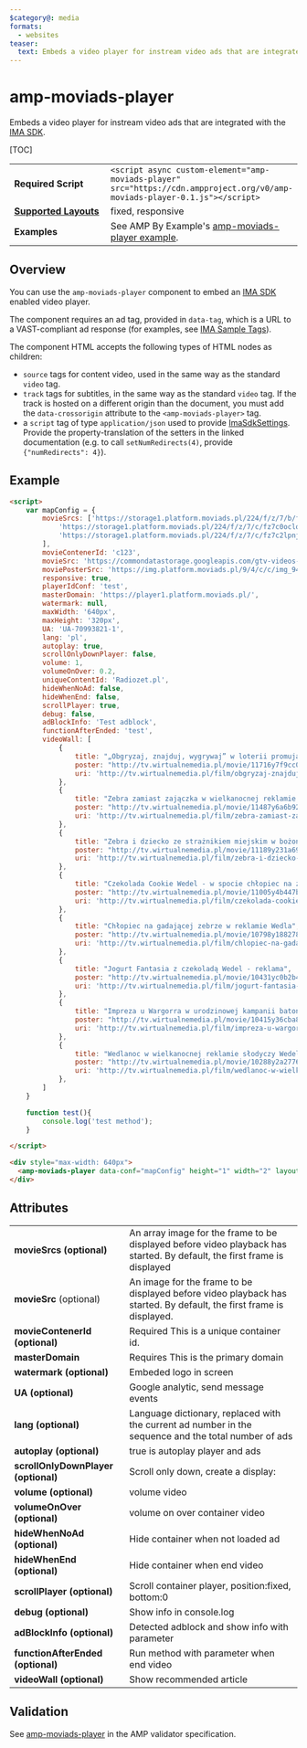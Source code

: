 ```yaml
---
$category@: media
formats:
  - websites
teaser:
  text: Embeds a video player for instream video ads that are integrated with the IMA SDK.
---
```


<!---
Copyright 2017 The AMP HTML Authors. All Rights Reserved.

Licensed under the Apache License, Version 2.0 (the "License");
you may not use this file except in compliance with the License.
You may obtain a copy of the License at

      http://www.apache.org/licenses/LICENSE-2.0

Unless required by applicable law or agreed to in writing, software
distributed under the License is distributed on an "AS-IS" BASIS,
WITHOUT WARRANTIES OR CONDITIONS OF ANY KIND, either express or implied.
See the License for the specific language governing permissions and
limitations under the License.
-->

# amp-moviads-player

Embeds a video player for instream video ads that are integrated with
the
<a href="https://developers.google.com/interactive-media-ads/docs/sdks/html5/">IMA SDK</a>.

[TOC]

<table>
  <tr>
    <td width="40%"><strong>Required Script</strong></td>
    <td><code>&lt;script async custom-element="amp-moviads-player" src="https://cdn.ampproject.org/v0/amp-moviads-player-0.1.js">&lt;/script></code></td>
  </tr>
  <tr>
    <td class="col-fourty"><strong><a href="https://amp.dev/documentation/guides-and-tutorials/develop/style_and_layout/control_layout">Supported Layouts</a></strong></td>
    <td>fixed, responsive</td>
  </tr>
  <tr>
    <td width="40%"><strong>Examples</strong></td>
    <td>See AMP By Example's <a href="https://amp.dev/documentation/examples/components/amp-moviads-player/">amp-moviads-player example</a>.</td></td>
  </tr>
</table>

## Overview

You can use the `amp-moviads-player` component to embed an [IMA SDK](https://developers.google.com/interactive-media-ads/docs/sdks/html5/) enabled video player.

The component requires an ad tag, provided in `data-tag`, which is a URL to a
VAST-compliant ad response (for examples, see
[IMA Sample Tags](https://developers.google.com/interactive-media-ads/docs/sdks/html5/tags)).

The component HTML accepts the following types of HTML nodes as children:

- `source` tags for content video, used in the same way as the standard `video` tag.
- `track` tags for subtitles, in the same way as the standard `video` tag. If the track is hosted on a different origin than the document, you must add the `data-crossorigin` attribute to the `<amp-moviads-player>` tag.
- a `script` tag of type `application/json` used to provide [ImaSdkSettings](https://developers.google.com/interactive-media-ads/docs/sdks/html5/v3/apis#ima.ImaSdkSettings). Provide the property-translation of the setters in the linked documentation (e.g. to call `setNumRedirects(4)`, provide `{"numRedirects": 4}`).

## Example

```html
<script>
    var mapConfig = {
        movieSrcs: ['https://storage1.platform.moviads.pl/224/f/z/7/b/fz7bzymy23_480p.mp4',
            'https://storage1.platform.moviads.pl/224/f/z/7/c/fz7c0oclop_480p.mp4',
            'https://storage1.platform.moviads.pl/224/f/z/7/c/fz7c2lpnjb_480p.mp4',
        ],
        movieContenerId: 'c123',
        movieSrc: 'https://commondatastorage.googleapis.com/gtv-videos-bucket/sample/BigBuckBunny.mp4',
        moviePosterSrc: 'https://img.platform.moviads.pl/9/4/c/c/img_94ccf9798646c9a17dfd8a12f7f7e602_640_360_0_0_0_0_ffffff__fe4a5.jpg',
        responsive: true,
        playerIdConf: 'test',
        masterDomain: 'https://player1.platform.moviads.pl/',
        watermark: null,
        maxWidth: '640px',
        maxHeight: '320px',
        UA: 'UA-70993821-1',
        lang: 'pl',
        autoplay: true,
        scrollOnlyDownPlayer: false,
        volume: 1,
        volumeOnOver: 0.2,
        uniqueContentId: 'Radiozet.pl',
        hideWhenNoAd: false,
        hideWhenEnd: false,
        scrollPlayer: true,
        debug: false,
        adBlockInfo: 'Test adblock',
        functionAfterEnded: 'test',
        videoWall: [
            {
                title: "„Obgryzaj, znajduj, wygrywaj” w loterii promującej Ptasie Mleczko od Wedla",
                poster: "http://tv.wirtualnemedia.pl/movie/11716y7f9cc0c18d0354d74a23cc93ce7482a4.jpg",
                uri: 'http://tv.wirtualnemedia.pl/film/obgryzaj-znajduj-wygrywaj-w-loterii-promujacej-ptasie-mleczko-od-wedla'
            },
            {
                title: "Zebra zamiast zajączka w wielkanocnej reklamie Czekotubki od Wedla",
                poster: "http://tv.wirtualnemedia.pl/movie/11487y6a6b921bfe931951e59678eaf9e16739.jpg",
                uri: 'http://tv.wirtualnemedia.pl/film/zebra-zamiast-zajaczka-w-wielkanocnej-reklamie-czekotubki-od-wedla'
            },
            {
                title: "Zebra i dziecko ze strażnikiem miejskim w bożonarodzeniowym spocie Wedla",
                poster: "http://tv.wirtualnemedia.pl/movie/11189y231a696f82f6396b5b24c31343c1d9ea.jpg",
                uri: 'http://tv.wirtualnemedia.pl/film/zebra-i-dziecko-ze-straznikiem-miejskim-w-bozonarodzeniowym-spocie-wedla'
            },
            {
                title: "Czekolada Cookie Wedel - w spocie chłopiec na zebrze odwiedza nauczycielkę",
                poster: "http://tv.wirtualnemedia.pl/movie/11005y4b447b4d8df80eeadc09d89a1f4627b0.jpg",
                uri: 'http://tv.wirtualnemedia.pl/film/czekolada-cookie-wedel-w-spocie-chlopiec-na-zebrze-odwiedza-nauczycielke'
            },
            {
                title: "Chłopiec na gadającej zebrze w reklamie Wedla",
                poster: "http://tv.wirtualnemedia.pl/movie/10798y188278b9fe259dec1b1652d21d61fa02.jpg",
                uri: 'http://tv.wirtualnemedia.pl/film/chlopiec-na-gadajacej-zebrze-w-reklamie-wedla'
            },
            {
                title: "Jogurt Fantasia z czekoladą Wedel - reklama",
                poster: "http://tv.wirtualnemedia.pl/movie/10431yc0b2b4614ecc29e5a5101d5fd1b493f9.jpg",
                uri: 'http://tv.wirtualnemedia.pl/film/jogurt-fantasia-z-czekolada-wedel-reklama'
            },
            {
                title: "Impreza u Wargorra w urodzinowej kampanii batonów Pawełek",
                poster: "http://tv.wirtualnemedia.pl/movie/10415y36cba8833a8c1f55bba182f8ab5f3009.jpg",
                uri: 'http://tv.wirtualnemedia.pl/film/impreza-u-wargorra-w-urodzinowej-kampanii-batonow-pawelek'
            },
            {
                title: "Wedlanoc w wielkanocnej reklamie słodyczy Wedel",
                poster: "http://tv.wirtualnemedia.pl/movie/10288y2a277682900aea116f4c1947339444f0.jpg",
                uri: 'http://tv.wirtualnemedia.pl/film/wedlanoc-w-wielkanocnej-reklamie-slodyczy-wedel'
            },
        ]
    }

    function test(){
        console.log('test method');
    }

</script>

<div style="max-width: 640px">
  <amp-moviads-player data-conf="mapConfig" height="1" width="2" layout="responsive" responsive></amp-moviads-player>
</div>
```

## Attributes

<table>
  <tr>
    <td width="40%"><strong>movieSrcs (optional)</strong></td>
    <td>An array image for the frame to be displayed before video playback has started. By default, the first frame is displayed</td>
  </tr>
  <tr>
    <td width="40%"><strong>movieSrc</strong> (optional)</td>
    <td>An image for the frame to be displayed before video playback has started. By default, the first frame is displayed.
</td>
  </tr>
  <tr>
    <td width="40%"><strong>movieContenerId (optional)</strong></td>
    <td>Required This is a unique container id.</td>
  </tr>
  <tr>
    <td width="40%"><strong>masterDomain</strong></td>
    <td>Requires This is the primary domain</td>
  </tr>
  <tr>
    <td width="40%"><strong>watermark (optional)</strong></td>
    <td>Embeded logo in screen</td>
  </tr>
  <tr>
  <tr>
      <td width="40%"><strong>UA (optional)</strong></td>
      <td>Google analytic, send message events</td>
  </tr>
  <tr>
    <td width="40%"><strong>lang (optional)</strong></td>
    <td>Language dictionary, replaced with the current ad number in the sequence and the total number of ads</td>
  </tr>
  <tr>
      <td width="40%"><strong>autoplay (optional)</strong></td>
      <td>true is autoplay player and ads</td>
  </tr>
  <tr>
      <td width="40%"><strong>scrollOnlyDownPlayer (optional)</strong></td>
      <td>Scroll only down, create a display:</td>
  </tr>
    <tr>
        <td width="40%"><strong>volume (optional)</strong></td>
        <td>volume video</td>
    </tr>
    <tr>
        <td width="40%"><strong>volumeOnOver (optional)</strong></td>
        <td>volume on over container video</td>
    </tr>
    <tr>
        <td width="40%"><strong>hideWhenNoAd (optional)</strong></td>
        <td>Hide container when not loaded ad</td>
    </tr>
    <tr>
        <td width="40%"><strong>hideWhenEnd (optional)</strong></td>
        <td>Hide container when end video</td>
    </tr>
    <tr>
        <td width="40%"><strong>scrollPlayer (optional)</strong></td>
        <td>Scroll container player, position:fixed, bottom:0</td>
    </tr>
    <tr>
        <td width="40%"><strong>debug (optional)</strong></td>
        <td>Show info in console.log</td>
    </tr>
    <tr>
        <td width="40%"><strong>adBlockInfo (optional)</strong></td>
        <td>Detected adblock and show info with parameter</td>
    </tr>
    <tr>
        <td width="40%"><strong>functionAfterEnded (optional)</strong></td>
        <td>Run method with parameter when end video</td>
    </tr>
    <tr>
        <td width="40%"><strong>videoWall (optional)</strong></td>
        <td>Show recommended article</td>
    </tr>   
</table>

## Validation

See [amp-moviads-player](https://github.com/ampproject/amphtml/blob/master/extensions/amp-moviads-player/validator-amp-moviads-player.protoascii) in the AMP validator specification.
